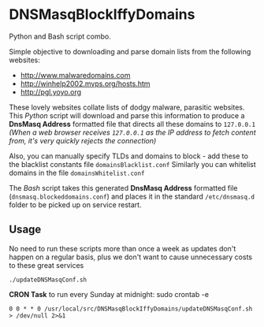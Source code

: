 # DNSMasqBlockIffyDomains #

Python and Bash script combo.

Simple objective to downloading and parse domain lists from the following websites:
* http://www.malwaredomains.com
* http://winhelp2002.mvps.org/hosts.htm
* http://pgl.yoyo.org

These lovely websites collate lists of dodgy malware, parasitic websites. This *Python* script will download and parse this information to produce a **DnsMasq Address** formatted file that directs all these domains to `127.0.0.1` *(When a web browser receives `127.0.0.1` as the IP address to fetch content from, it's very quickly rejects the connection)*

Also, you can manually specify TLDs and domains to block - add these to the blacklist constants file `domainsBlacklist.conf`
Similarly you can whitelist domains in the file `domainsWhitelist.conf`

The *Bash* script takes this generated **DnsMasq Address** formatted file (`dnsmasq.blockeddomains.conf`) and places it in the standard `/etc/dnsmasq.d` folder to be picked up on service restart. 

## Usage ##
No need to run these scripts more than once a week as updates don't happen on a regular basis, plus we don't want to cause unnecessary costs to these great services

    ./updateDNSMasqConf.sh

**CRON Task** to run every Sunday at midnight:
    sudo crontab -e

    0 0 * * 0 /usr/local/src/DNSMasqBlockIffyDomains/updateDNSMasqConf.sh > /dev/null 2>&1